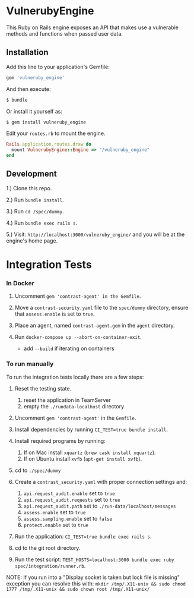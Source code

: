 # VulnerubyEngine
This Ruby on Rails engine exposes an API that makes use a vulnerable methods and functions when passed user data.

## Installation
Add this line to your application's Gemfile:

```ruby
gem 'vulneruby_engine'
```

And then execute:
```bash
$ bundle
```

Or install it yourself as:
```bash
$ gem install vulneruby_engine
```

Edit your `routes.rb` to mount the engine. 
```ruby
Rails.application.routes.draw do
  mount VulnerubyEngine::Engine => "/vulneruby_engine"
end
```

## Development

1.) Clone this repo.

2.) Run `bundle install`.

3.) Run `cd /spec/dummy`.

4.) Run `bundle exec rails s`.

5.) Visit: `http://localhost:3000/vulneruby_engine/` and you will be at the engine's home page.

# Integration Tests

### In Docker

1. Uncomment `gem 'contrast-agent' in the Gemfile`.

2. Move a `contrast-security.yaml` file to the `spec/dummy` directory, ensure that `assess.enable` is set to `true`.

3. Place an agent, named `contrast-agent.gem` in the `agent` directory.

4. Run `docker-compose up --abort-on-container-exit`.
   * add `--build` if iterating on containers

### To run manually

To run the integration tests locally there are a few steps: 

1. Reset the testing state.
   1. reset the application in TeamServer
   2. empty the `./rundata-localhost` directory

2. Uncomment `gem 'contrast-agent'` in the `Gemfile`.

3. Install dependencies by running `CI_TEST=true bundle install`.

4. Install required programs by running:
   1. If on Mac install `xquartz` (`brew cask install xquartz`).
   2. If on Ubuntu install `xvfb` (`apt-get install xvfb`).

5. cd to `./spec/dummy`

6. Create a `contrast_security.yaml` with proper connection settings and:
    1. `api.request_audit.enable` set to `true`
    2. `api.request_audit.requests` set to `true`
    3. `api.request_audit.path` set to `./run-data/localhost/messages`
    4. `assess.enable` set to `true`
    5. `assess.sampling.enable` set to `false`
    6. `protect.enable` set to `true`

7. Run the application: `CI_TEST=true bundle exec rails s`.

8. cd to the git root directory.

9. Run the test script: `TEST_HOSTS=localhost:3000 bundle exec ruby spec/integration/runner.rb`.

NOTE: If you run into a "Display socket is taken but lock file is missing" exception you can resolve this with:
`mkdir /tmp/.X11-unix && sudo chmod 1777 /tmp/.X11-unix && sudo chown root /tmp/.X11-unix/`